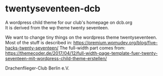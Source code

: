# twentyseventeen-dcb
A wordpress child theme for our club's homepage on dcb.org<br/>
It is derived from the wp theme twenty seventeen.

We want to change tiny things on the wordpress theme twentyseventeen.
Most of the stuff is described in: https://premium.wpmudev.org/blog/five-hacks-twenty-seventeen/
The full-width part comes from: https://themecoder.de/2017/04/12/full-width-page-template-fuer-twenty-seventeen-mit-wordpress-child-theme-erstellen/

Drachenflieger-Club Berlin e.V.
